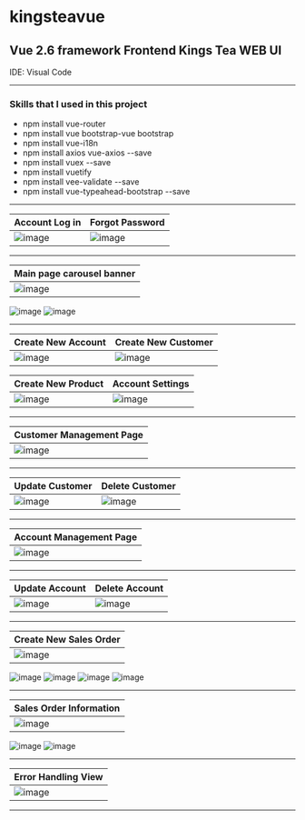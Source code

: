 # kingsteavue


<H2> Vue 2.6 framework Frontend Kings Tea WEB UI</H2>
IDE: Visual Code

<HR>

<H3>Skills that I used in this project</H3>
  
- npm install vue-router
- npm install vue bootstrap-vue bootstrap
- npm install vue-i18n
- npm install axios vue-axios --save
- npm install vuex --save
- npm install vuetify
- npm install vee-validate --save
- npm install vue-typeahead-bootstrap --save


<HR>
  
| Account Log in | Forgot Password |
| ------ | ------ |
| ![image](https://user-images.githubusercontent.com/40432032/156097083-4921eb29-69ef-4845-90e4-07db8abc22fe.png) |  ![image](https://user-images.githubusercontent.com/40432032/156097187-5c49d5f7-740b-4b17-b792-0435677b8618.png)  |
  
<HR>
   
| Main page carousel banner |
| ------ |
| ![image](https://user-images.githubusercontent.com/40432032/155998820-0e593591-497c-4b10-8fa8-c49be10a1507.png)
  ![image](https://user-images.githubusercontent.com/40432032/155998974-794ed584-6f45-4e21-ac71-a85826e4a4f4.png)
  ![image](https://user-images.githubusercontent.com/40432032/155999172-4b26b000-cefa-4960-aed1-c865a991a167.png)

<HR>

| Create New Account | Create New Customer |
| ------ | ------ |
| ![image](https://user-images.githubusercontent.com/40432032/156096690-7527f982-b90f-4fcf-9163-42393cbfa16c.png) |  ![image](https://user-images.githubusercontent.com/40432032/156096598-4fdf4827-5605-491f-b65b-10fc81084f8c.png)  |

  

| Create New Product | Account Settings |
| ------ | ------ |
| ![image](https://user-images.githubusercontent.com/40432032/156106392-53704996-1e96-4446-b25d-0c2ff0910829.png) | ![image](https://user-images.githubusercontent.com/40432032/156106336-74fff54f-79ef-470a-8df0-5897f9ee38d3.png) |     
  
<HR>  
 
| Customer Management Page |
| ------ |
| ![image](https://user-images.githubusercontent.com/40432032/155997198-3f22d338-350f-4e52-9eb0-07a3226fe9a5.png) | 

<HR>
   
| Update Customer | Delete Customer |
| ------ | ------ |
| ![image](https://user-images.githubusercontent.com/40432032/155997336-352db9e1-0f32-4a23-af18-8e02d3d18e77.png) |  ![image](https://user-images.githubusercontent.com/40432032/155997500-cc230912-4eb0-4cdf-b95e-c3d88ce6ee16.png)  |

<HR>
  
| Account Management Page |
| ------ |
| ![image](https://user-images.githubusercontent.com/40432032/156098809-a46a969d-6bac-430c-9480-64c69f95789c.png) | 

<HR>
  
| Update Account | Delete Account |
| ------ | ------ |
| ![image](https://user-images.githubusercontent.com/40432032/156098896-5b68bec6-1b0e-445b-8faa-31164d4e90ab.png) |  ![image](https://user-images.githubusercontent.com/40432032/156100863-61a2d594-50da-491f-b2a1-a988d9e32a1e.png)  |
  
<HR>  
  
| Create New Sales Order |
| ------ |
| ![image](https://user-images.githubusercontent.com/40432032/156107978-a9da5dae-e11c-4925-afe4-72ed71251684.png)
  ![image](https://user-images.githubusercontent.com/40432032/156108023-2353b307-5956-477d-9c21-9ee181c40e7b.png)
  ![image](https://user-images.githubusercontent.com/40432032/156108150-71690594-977b-443d-a921-22bd6c2465ef.png)
  ![image](https://user-images.githubusercontent.com/40432032/156108184-cf90d831-a2f0-4d7e-aab6-c591656f8a3d.png)
  ![image](https://user-images.githubusercontent.com/40432032/156108218-6e24bdcd-45bf-42b5-b630-38644f4f037d.png)

<HR>
  
| Sales Order Information |
| ------ |
| ![image](https://user-images.githubusercontent.com/40432032/156110075-56d7f853-ba66-4cbb-816f-ba67ce6722f0.png)
  ![image](https://user-images.githubusercontent.com/40432032/156110102-91bc24c8-ab16-4985-8bca-3b0f0d7ad36d.png)
  ![image](https://user-images.githubusercontent.com/40432032/156113736-f2dc8025-86d4-4a78-9060-6edaa219e252.png)


<HR>
  
| Error Handling View |
| ------ |
| ![image](https://user-images.githubusercontent.com/40432032/156110343-84bed3ce-bc59-4332-a25a-06984e82aa6f.png)  
  
<HR>
  

